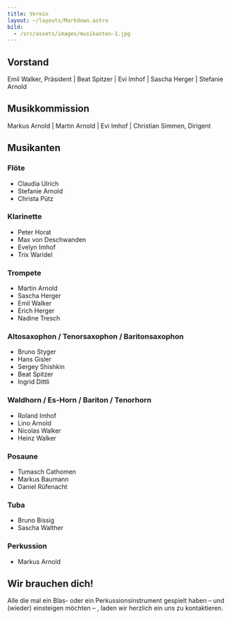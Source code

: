 ```yaml
---
title: Verein
layout: ~/layouts/Markdown.astro
bild:
  - /src/assets/images/musikanten-1.jpg
---
```


## Vorstand

Emil Walker, Präsident | Beat Spitzer | Evi Imhof | Sascha Herger | Stefanie Arnold

## Musikkommission

Markus Arnold | Martin Arnold | Evi Imhof | Christian Simmen, Dirigent

## Musikanten

<div class="column-layout">

<section>

### Flöte

- Claudia Ulrich
- Stefanie Arnold
- Christa Pütz

</section>

<section>

### Klarinette

- Peter Horat
- Max von Deschwanden
- Evelyn Imhof
- Trix Waridel

</section>

<section>

### Trompete

- Martin Arnold
- Sascha Herger
- Emil Walker
- Erich Herger
- Nadine Tresch

</section>

<section>

### Altosaxophon / Tenorsaxophon / Baritonsaxophon

- Bruno Styger
- Hans Gisler
- Sergey Shishkin
- Beat Spitzer
- Ingrid Dittli

</section>

<section>

### Waldhorn / Es-Horn / Bariton / Tenorhorn

- Roland Imhof
- Lino Arnold
- Nicolas Walker
- Heinz Walker

</section>

<section>

### Posaune

- Tumasch Cathomen
- Markus Baumann
- Daniel Rüfenacht

</section>

<section>

### Tuba

- Bruno Bissig
- Sascha Walther

</section>

<section>

### Perkussion

- Markus Arnold

</section>

</div>

## Wir brauchen dich!

Alle die mal ein Blas- oder ein Perkussionsinstrument gespielt haben – und (wieder) einsteigen möchten – , laden wir herzlich ein uns zu kontaktieren.
